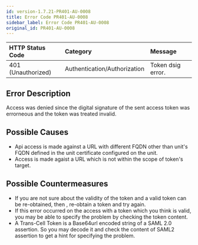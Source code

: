 ```yaml
---
id: version-1.7.21-PR401-AU-0008
title: Error Code PR401-AU-0008
sidebar_label: Error Code PR401-AU-0008
original_id: PR401-AU-0008
---
```


|HTTP Status Code|Category|Message|
|:--|:--|:--|
|401 (Unauthorized)|Authentication/Authorization|Token dsig error.|

## Error Description

Access was denied since the digital signature of the sent access token was errorneous and the token was treated invalid.

## Possible Causes

- Api access is made against a URL with different FQDN other than unit's FQDN defined in the unit certificate configured on the unit. 
- Access is made agaist a URL which is not within the scope of token's target.

## Possible Countermeasures

- If you are not sure about the validity of the token and a valid token can be re-obtained, then , re-obtain a token and try again.
- If this error occurred on the access with a token which you think is valid, you may be able to specify the problem by checking the token content.
- A Trans-Cell Token is a Base64url encoded string of a SAML 2.0 assertion. So you may decode it and check the content of SAML2 assertion to get a hint for specifying the problem.
